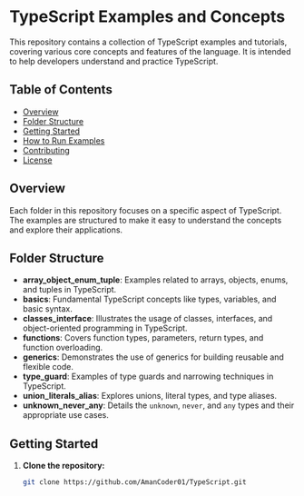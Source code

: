 # TypeScript Examples and Concepts

This repository contains a collection of TypeScript examples and tutorials, covering various core concepts and features of the language. It is intended to help developers understand and practice TypeScript.

## Table of Contents

- [Overview](#overview)
- [Folder Structure](#folder-structure)
- [Getting Started](#getting-started)
- [How to Run Examples](#how-to-run-examples)
- [Contributing](#contributing)
- [License](#license)

## Overview

Each folder in this repository focuses on a specific aspect of TypeScript. The examples are structured to make it easy to understand the concepts and explore their applications.

## Folder Structure

- **array_object_enum_tuple**: Examples related to arrays, objects, enums, and tuples in TypeScript.
- **basics**: Fundamental TypeScript concepts like types, variables, and basic syntax.
- **classes_interface**: Illustrates the usage of classes, interfaces, and object-oriented programming in TypeScript.
- **functions**: Covers function types, parameters, return types, and function overloading.
- **generics**: Demonstrates the use of generics for building reusable and flexible code.
- **type_guard**: Examples of type guards and narrowing techniques in TypeScript.
- **union_literals_alias**: Explores unions, literal types, and type aliases.
- **unknown_never_any**: Details the `unknown`, `never`, and `any` types and their appropriate use cases.

## Getting Started

1. **Clone the repository:**

   ```bash
   git clone https://github.com/AmanCoder01/TypeScript.git
